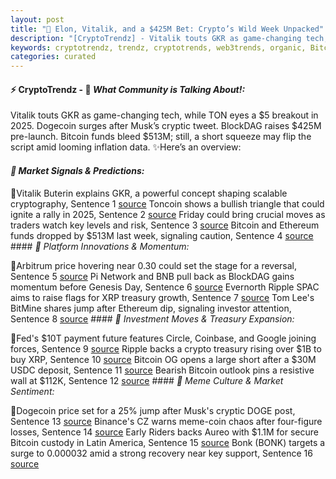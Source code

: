 ```yaml
---
layout: post
title: "🌌 Elon, Vitalik, and a $425M Bet: Crypto’s Wild Week Unpacked"
description: "[CryptoTrendz] - Vitalik touts GKR as game-changing tech, while TON eyes a $5 breakout in 2025. Dogecoin surges after Musk’s cryptic tweet. BlockDAG raises $425M pre-launch. Bitcoin funds bleed $513M; still, a short squeeze may flip the script amid looming inflation data."
keywords: cryptotrendz, trendz, cryptotrends, web3trends, organic, Bitcoin, Dogecoin, Crypto, Google, XRP, DOGE, Network, Elon, Ethereum
categories: curated
---
```


#### ⚡ CryptoTrendz - 📌 *What Community is Talking About!:*

Vitalik touts GKR as game-changing tech, while TON eyes a $5 breakout in 2025. Dogecoin surges after Musk’s cryptic tweet. BlockDAG raises $425M pre-launch. Bitcoin funds bleed $513M; still, a short squeeze may flip the script amid looming inflation data. ✨Here’s an overview:


#### *🔖  Market Signals & Predictions:*  

🔹Vitalik Buterin explains GKR, a powerful concept shaping scalable cryptography, Sentence 1 [source](https://s.avyag.com/xekr) Toncoin shows a bullish triangle that could ignite a rally in 2025, Sentence 2 [source](https://s.avyag.com/yneb) Friday could bring crucial moves as traders watch key levels and risk, Sentence 3 [source](https://s.avyag.com/70xd) Bitcoin and Ethereum funds dropped by $513M last week, signaling caution, Sentence 4 [source](https://s.avyag.com/8i5i) #### *🔖  Platform Innovations & Momentum:*  

🔹Arbitrum price hovering near 0.30 could set the stage for a reversal, Sentence 5 [source](https://s.avyag.com/ynu1) Pi Network and BNB pull back as BlockDAG gains momentum before Genesis Day, Sentence 6 [source](https://s.avyag.com/x3jy) Evernorth Ripple SPAC aims to raise flags for XRP treasury growth, Sentence 7 [source](https://s.avyag.com/bytf) Tom Lee's BitMine shares jump after Ethereum dip, signaling investor attention, Sentence 8 [source](https://s.avyag.com/hur8) #### *🔖  Investment Moves & Treasury Expansion:*  

🔹Fed's $10T payment future features Circle, Coinbase, and Google joining forces, Sentence 9 [source](https://s.avyag.com/3uxw) Ripple backs a crypto treasury rising over $1B to buy XRP, Sentence 10 [source](https://s.avyag.com/443z) Bitcoin OG opens a large short after a $30M USDC deposit, Sentence 11 [source](https://s.avyag.com/qamx) Bearish Bitcoin outlook pins a resistive wall at $112K, Sentence 12 [source](https://s.avyag.com/enhs) #### *🔖  Meme Culture & Market Sentiment:*  

🔹Dogecoin price set for a 25% jump after Musk's cryptic DOGE post, Sentence 13 [source](https://s.avyag.com/dfmc) Binance's CZ warns meme-coin chaos after four-figure losses, Sentence 14 [source](https://s.avyag.com/k3pv) Early Riders backs Aureo with $1.1M for secure Bitcoin custody in Latin America, Sentence 15 [source](https://s.avyag.com/3jpi) Bonk (BONK) targets a surge to 0.000032 amid a strong recovery near key support, Sentence 16 [source](https://s.avyag.com/5zcb)